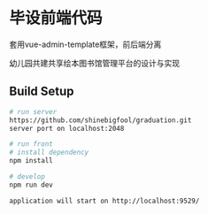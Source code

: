 # 毕设前端代码
套用vue-admin-template框架，前后端分离

幼儿园共建共享绘本图书馆管理平台的设计与实现

## Build Setup


```bash
# run server
https://github.com/shinebigfool/graduation.git
server port on localhost:2048

# run front
# install dependency
npm install

# develop
npm run dev

application will start on http://localhost:9529/
```


